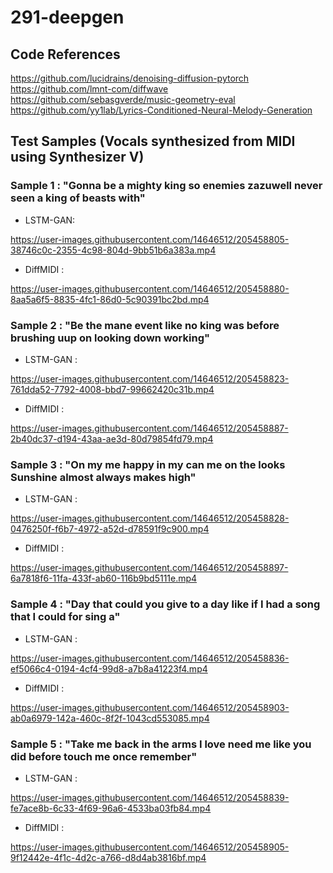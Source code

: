 # 291-deepgen

## Code References
https://github.com/lucidrains/denoising-diffusion-pytorch  
https://github.com/lmnt-com/diffwave  
https://github.com/sebasgverde/music-geometry-eval  
https://github.com/yy1lab/Lyrics-Conditioned-Neural-Melody-Generation

## Test Samples (Vocals synthesized from MIDI using Synthesizer V)

### Sample 1 : "Gonna be a mighty king so enemies zazuwell never seen a king of beasts with"
* LSTM-GAN: 

https://user-images.githubusercontent.com/14646512/205458805-38746c0c-2355-4c98-804d-9bb51b6a383a.mp4

* DiffMIDI :

https://user-images.githubusercontent.com/14646512/205458880-8aa5a6f5-8835-4fc1-86d0-5c90391bc2bd.mp4

### Sample 2 : "Be the mane event like no king was before brushing uup on looking down working"
* LSTM-GAN :

https://user-images.githubusercontent.com/14646512/205458823-761dda52-7792-4008-bbd7-99662420c31b.mp4

* DiffMIDI :

https://user-images.githubusercontent.com/14646512/205458887-2b40dc37-d194-43aa-ae3d-80d79854fd79.mp4

### Sample 3 : "On my me happy in my can me on the looks Sunshine almost always makes high"
* LSTM-GAN :

https://user-images.githubusercontent.com/14646512/205458828-0476250f-f6b7-4972-a52d-d78591f9c900.mp4

* DiffMIDI :

https://user-images.githubusercontent.com/14646512/205458897-6a7818f6-11fa-433f-ab60-116b9bd5111e.mp4

### Sample 4 : "Day that could you give to a day like if I had a song that I could for sing a"
* LSTM-GAN :

https://user-images.githubusercontent.com/14646512/205458836-ef5066c4-0194-4cf4-99d8-a7b8a41223f4.mp4

* DiffMIDI :

https://user-images.githubusercontent.com/14646512/205458903-ab0a6979-142a-460c-8f2f-1043cd553085.mp4

### Sample 5 : "Take me back in the arms I love need me like you did before touch me once remember"
* LSTM-GAN :

https://user-images.githubusercontent.com/14646512/205458839-fe7ace8b-6c33-4f69-96a6-4533ba03fb84.mp4

* DiffMIDI :

https://user-images.githubusercontent.com/14646512/205458905-9f12442e-4f1c-4d2c-a766-d8d4ab3816bf.mp4


